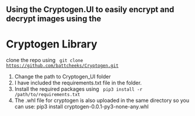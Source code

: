 ## Using the Cryptogen.UI to easily encrypt and decrypt images using the <h1> Cryptogen Library </h1>

clone the repo using 
<code> git clone https://github.com/battcheeks/Cryptogen.git </code>
1. Change the path to Cryptogen_UI folder
2. I have included the requirements.txt file in the folder.
3. Install the required packages using <code> pip3 install -r /path/to/requirements.txt </code>
4. The .whl file for cryptogen is also uploaded in the same directory so you can use: pip3 install cryptogen-0.0.1-py3-none-any.whl
